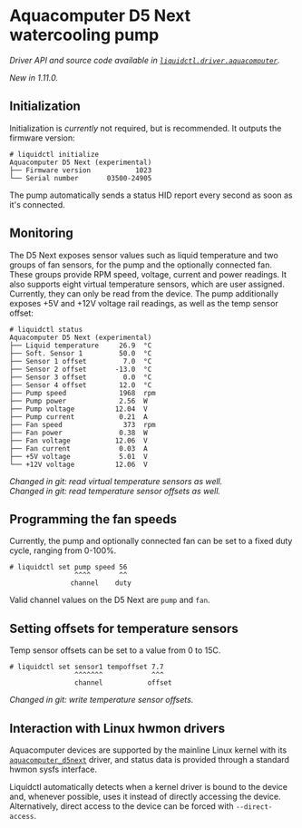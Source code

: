 # Aquacomputer D5 Next watercooling pump
_Driver API and source code available in [`liquidctl.driver.aquacomputer`](../liquidctl/driver/aquacomputer.py)._

_New in 1.11.0._<br>

## Initialization

Initialization is _currently_ not required, but is recommended. It outputs the firmware version:

```
# liquidctl initialize
Aquacomputer D5 Next (experimental)
├── Firmware version           1023
└── Serial number       03500-24905
```

The pump automatically sends a status HID report every second as soon as it's connected.

## Monitoring

The D5 Next exposes sensor values such as liquid temperature and two groups of fan sensors, for the pump and the
optionally connected fan. These groups provide RPM speed, voltage, current and power readings. It also supports eight
virtual temperature sensors, which are user assigned. Currently, they can only be read from the device. The pump
additionally exposes +5V and +12V voltage rail readings, as well as the temp sensor offset:

```
# liquidctl status
Aquacomputer D5 Next (experimental)
├── Liquid temperature     26.9  °C
├── Soft. Sensor 1         50.0  °C
├── Sensor 1 offset         7.0  °C
├── Sensor 2 offset       -13.0  °C
├── Sensor 3 offset         0.0  °C
├── Sensor 4 offset        12.0  °C
├── Pump speed             1968  rpm
├── Pump power             2.56  W
├── Pump voltage          12.04  V
├── Pump current           0.21  A
├── Fan speed               373  rpm
├── Fan power              0.38  W
├── Fan voltage           12.06  V
├── Fan current            0.03  A
├── +5V voltage            5.01  V
└── +12V voltage          12.06  V
```

_Changed in git: read virtual temperature sensors as well._<br>
_Changed in git: read temperature sensor offsets as well._<br>

## Programming the fan speeds

Currently, the pump and optionally connected fan can be set to a fixed duty cycle, ranging from 0-100%.

```
# liquidctl set pump speed 56
                ^^^^       ^^
               channel    duty
```

Valid channel values on the D5 Next are `pump` and `fan`.

## Setting offsets for temperature sensors

Temp sensor offsets can be set to a value from 0 to 15C.

```
# liquidctl set sensor1 tempoffset 7.7
                ^^^^^^^            ^^^
                channel           offset
```

_Changed in git: write temperature sensor offsets._<br>

## Interaction with Linux hwmon drivers
[Linux hwmon]: #interaction-with-linux-hwmon-drivers

Aquacomputer devices are supported by the mainline Linux kernel with its
[`aquacomputer_d5next`] driver, and status data is provided through a standard
hwmon sysfs interface.

Liquidctl automatically detects when a kernel driver is bound to the device
and, whenever possible, uses it instead of directly accessing the device.
Alternatively, direct access to the device can be forced with
`--direct-access`.

[`aquacomputer_d5next`]: https://www.kernel.org/doc/html/latest/hwmon/aquacomputer_d5next.html
